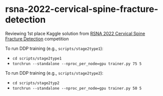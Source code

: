 # rsna-2022-cervical-spine-fracture-detection

Reviewing 1st place Kaggle solution from [RSNA 2022 Cervical Spine Fracture Detection](https://www.kaggle.com/competitions/rsna-2022-cervical-spine-fracture-detection/overview) competition

To run DDP training (e.g., `scripts/stage2type1`):
- `cd scripts/stage2type1`
- `torchrun --standalone --nproc_per_node=gpu trainer.py 75 5`

To run DDP training (e.g., `scripts/stage2type2`):
- `cd scripts/stage2typ2`
- `torchrun --standalone --nproc_per_node=gpu trainer.py 50 5`
